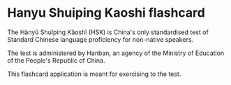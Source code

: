 Hanyu Shuiping Kaoshi flashcard
===============================================

The Hànyǔ Shuǐpíng Kǎoshì (HSK) is China's only standardised test of Standard Chinese language proficiency for non-native speakers.

The test is administered by Hanban, an agency of the Ministry of Education of the People's Republic of China.

This flashcard application is meant for exercising to the test.
